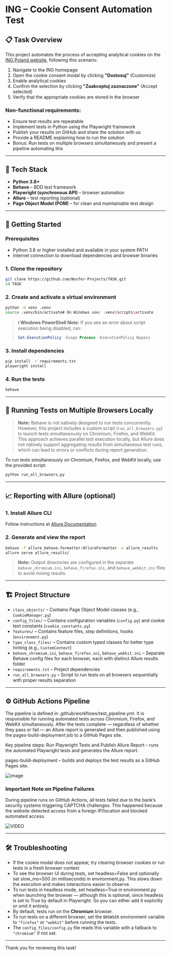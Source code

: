 # ING – Cookie Consent Automation Test

## 📋 Task Overview

This project automates the process of accepting analytical cookies on the [ING Poland website](https://www.ing.pl), following this scenario:

1. Navigate to the ING homepage
2. Open the cookie consent modal by clicking **"Dostosuj"** (Customize)
3. Enable analytical cookies
4. Confirm the selection by clicking **"Zaakceptuj zaznaczone"** (Accept selected)
5. Verify that the appropriate cookies are stored in the browser

### Non-functional requirements:
- Ensure test results are repeatable
- Implement tests in Python using the Playwright framework
- Publish your results on GitHub and share the solution with us
- Provide a README explaining how to run the solution
- Bonus: Run tests on multiple browsers simultaneously and present a pipeline automating this

---

## 🧪 Tech Stack

- **Python 3.8+**
- **Behave** – BDD test framework
- **Playwright (synchronous API)** – browser automation
- **Allure** – test reporting (optional)
- **Page Object Model (POM)** – for clean and maintainable test design

---

## 🚀 Getting Started

### Prerequisites

- Python 3.8 or higher installed and available in your system PATH
- Internet connection to download dependencies and browser binaries

### 1. Clone the repository

```bash
git clone https://github.com/Nosfer-Projects/TASK.git
cd TASK
```

### 2. Create and activate a virtual environment

```bash
python -m venv .venv
source .venv/bin/activate# On Windows use: .venv\Scripts\activate
```

> **ℹ️ Windows PowerShell Note:**
> If you see an error about script execution being disabled, run:
> ```powershell
> Set-ExecutionPolicy -Scope Process -ExecutionPolicy Bypass
> ```

### 3. Install dependencies

```bash
pip install -r requirements.txt
playwright install
```

### 4. Run the tests

```bash
behave
```

---

## 🔄 Running Tests on Multiple Browsers Locally

> **Note:**
> Behave is not natively designed to run tests concurrently.
> However, this project includes a custom script (`run_all_browsers.py`) to launch tests simultaneously on Chromium, Firefox, and WebKit.
>  This approach achieves parallel test execution locally, but Allure does not natively support aggregating results from simultaneous test runs, which can lead to errors or conflicts during report generation.

To run tests simultaneously on Chromium, Firefox, and WebKit locally, use the provided script:

```bash
python run_all_browsers.py
```

---

## 📈 Reporting with Allure (optional)

### 1. Install Allure CLI

Follow instructions at [Allure Documentation](https://docs.qameta.io/allure/#_get_started)

### 2. Generate and view the report

```bash
behave -f allure_behave.formatter:AllureFormatter -o allure_results
allure serve allure_results/
```

> **Note:** Output directories are configured in the separate `behave_chromium.ini`, `behave_firefox.ini`, and `behave_webkit.ini` files to avoid mixing results.

---

## 🏗 Project Structure

- `class_objects/` – Contains Page Object Model classes (e.g., `CookieManager.py`)
- `config_files/` – Contains configuration variables (`config.py`) and cookie text constants (`cookie_constants.py`)
- `features/` – Contains feature files, step definitions, hooks (`environment.py`)
- `type_class_files/` – Contains custom typed classes for better type hinting (e.g., `CustomContext`)
- `behave_chromium.ini`, `behave_firefox.ini`, `behave_webkit.ini` – Separate Behave config files for each browser, each with distinct Allure results folder
- `requirements.txt` – Project dependencies
- `run_all_browsers.py` – Script to run tests on all browsers sequentially with proper results separation

---

## ⚙️ GitHub Actions Pipeline

The pipeline is defined in .github/workflows/test_pipeline.yml. It is responsible for running automated tests across Chromium, Firefox, and WebKit simultaneously.
After the tests complete — regardless of whether they pass or fail — an Allure report is generated and then published using the pages-build-deployment job to a GitHub Pages site.

Key pipeline steps:
Run Playwright Tests and Publish Allure Report – runs the automated Playwright tests and generates the Allure report.

pages-build-deployment – builds and deploys the test results as a GitHub Pages site.

![image](https://github.com/user-attachments/assets/a64b9468-b9d0-401f-ae9a-e03a24f2c28e)


### Important Note on Pipeline Failures

During pipeline runs on GitHub Actions, all tests failed due to the bank’s security systems triggering CAPTCHA challenges. This happened because the website detected access from a foreign IP/location and blocked automated access.

![VIDEO](https://github.com/user-attachments/assets/14838d86-23d5-42ba-ab70-8ab689d36ba8)

---

## 🛠 Troubleshooting

- If the cookie modal does not appear, try clearing browser cookies or run tests in a fresh browser context
- To see the browser UI during tests, set headless=False and optionally set slow_mo=500 (in milliseconds) in environment.py. This slows down the execution and makes interactions easier to observe.
- To run tests in headless mode, set headless=True in environment.py when launching the browser — although this is optional, since headless is set to True by default in Playwright. So you can either add it explicitly or omit it entirely.
- By default, tests run on the **Chromium** browser.
- To run tests on a different browser, set the `BROWSER` environment variable to `"firefox"` or `"webkit"` before running the tests.
- The `config_files/config.py` file reads this variable with a fallback to `"chromium"` if not set.

---

Thank you for reviewing this task!
